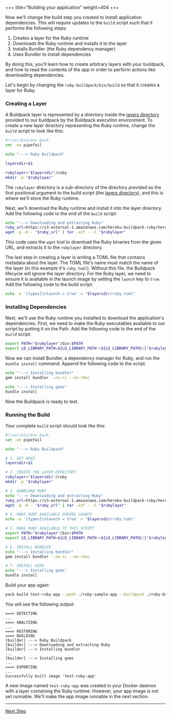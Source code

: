 +++
title="Building your application"
weight=404
+++

<!-- test:suite=create-buildpack;weight=4 -->

Now we'll change the build step you created to install application dependencies. This will require updates to the `build` script such that it performs the following steps:

1. Creates a layer for the Ruby runtime
1. Downloads the Ruby runtime and installs it to the layer
1. Installs Bundler (the Ruby dependency manager)
1. Uses Bundler to install dependencies

By doing this, you'll learn how to create arbitrary layers with your buildpack, and how to read the contents of the app in order to perform actions like downloading dependencies.

Let's begin by changing the `ruby-buildpack/bin/build` so that it creates a layer for Ruby.

### Creating a Layer

A Buildpack layer is represented by a directory inside the [layers directory][layers-dir] provided to our buildpack by the Buildpack execution environment. To create a new layer directory representing the Ruby runtime, change the `build` script to look like this:

```bash
#!/usr/bin/env bash
set -eo pipefail

echo "---> Ruby Buildpack"

layersdir=$1

rubylayer="$layersdir"/ruby
mkdir -p "$rubylayer"
```

The `rubylayer` directory is a sub-directory of the directory provided as the first positional argument to the build script (the [layers directory][layers-dir]), and this is where we'll store the Ruby runtime.

Next, we'll download the Ruby runtime and install it into the layer directory. Add the following code to the end of the `build` script:

```bash
echo "---> Downloading and extracting Ruby"
ruby_url=https://s3-external-1.amazonaws.com/heroku-buildpack-ruby/heroku-18/ruby-2.5.1.tgz
wget -q -O - "$ruby_url" | tar -xzf - -C "$rubylayer"
```

This code uses the `wget` tool to download the Ruby binaries from the given URL, and extracts it to the `rubylayer` directory.

The last step in creating a layer is writing a TOML file that contains metadata about the layer. The TOML file's name must match the name of the layer (in this example it's `ruby.toml`). Without this file, the Buildpack lifecycle will ignore the layer directory. For the Ruby layer, we need to ensure it is available in the launch image by setting the `launch` key to `true`. Add the following code to the build script:

```bash
echo -e '[types]\nlaunch = true' > "$layersdir/ruby.toml"
```

### Installing Dependencies

Next, we'll use the Ruby runtime you installed to download the application's dependencies. First, we need to make the Ruby executables available to our script by putting it on the Path. Add the following code to the end of the `build` script:

```bash
export PATH="$rubylayer"/bin:$PATH
export LD_LIBRARY_PATH=${LD_LIBRARY_PATH:+${LD_LIBRARY_PATH}:}"$rubylayer/lib"
```

Now we can install Bundler, a dependency manager for Ruby, and run the `bundle install` command. Append the following code to the script:

```bash
echo "---> Installing bundler"
gem install bundler --no-ri --no-rdoc

echo "---> Installing gems"
bundle install
```

Now the Buildpack is ready to test.

### Running the Build

Your complete `build` script should look like this:


<!-- test:file=ruby-buildpack/bin/build -->
```bash
#!/usr/bin/env bash
set -eo pipefail

echo "---> Ruby Buildpack"

# 1. GET ARGS
layersdir=$1

# 2. CREATE THE LAYER DIRECTORY
rubylayer="$layersdir"/ruby
mkdir -p "$rubylayer"

# 3. DOWNLOAD RUBY
echo "---> Downloading and extracting Ruby"
ruby_url=https://s3-external-1.amazonaws.com/heroku-buildpack-ruby/heroku-18/ruby-2.5.1.tgz
wget -q -O - "$ruby_url" | tar -xzf - -C "$rubylayer"

# 4. MAKE RUBY AVAILABLE DURING LAUNCH
echo -e '[types]\nlaunch = true' > "$layersdir/ruby.toml"

# 5. MAKE RUBY AVAILABLE TO THIS SCRIPT
export PATH="$rubylayer"/bin:$PATH
export LD_LIBRARY_PATH=${LD_LIBRARY_PATH:+${LD_LIBRARY_PATH}:}"$rubylayer/lib"

# 6. INSTALL BUNDLER
echo "---> Installing bundler"
gem install bundler --no-ri --no-rdoc

# 7. INSTALL GEMS
echo "---> Installing gems"
bundle install
```

Build your app again:

<!-- test:exec -->
```bash
pack build test-ruby-app --path ./ruby-sample-app --buildpack ./ruby-buildpack
```

You will see the following output:

<!-- test:assert=contains;ignore-lines=... -->
```
===> DETECTING
...
===> ANALYZING
...
===> RESTORING
===> BUILDING
[builder] ---> Ruby Buildpack
[builder] ---> Downloading and extracting Ruby
[builder] ---> Installing bundler
...
[builder] ---> Installing gems
...
===> EXPORTING
...
Successfully built image 'test-ruby-app'
```

A new image named `test-ruby-app` was created in your Docker daemon with a layer containing the Ruby runtime. However, your app image is not yet runnable. We'll make the app image runnable in the next section.

---

<a href="/docs/buildpack-author-guide/create-buildpack/make-app-runnable" class="button bg-pink">Next Step</a>

[layers-dir]: /docs/reference/spec/buildpack-api/#layers
